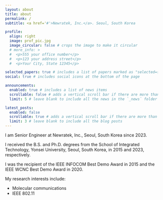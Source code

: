 ```yaml
---
layout: about
title: about
permalink: /
subtitle: <a href='#'>Newratek, Inc.</a>. Seoul, South Korea

profile:
  align: right
  image: prof_pic.jpg
  image_circular: false # crops the image to make it circular
  # more_info: >
  #  <p>555 your office number</p>
  #  <p>123 your address street</p>
  #  <p>Your City, State 12345</p>

selected_papers: true # includes a list of papers marked as "selected={true}"
social: true # includes social icons at the bottom of the page

announcements:
  enabled: true # includes a list of news items
  scrollable: false # adds a vertical scroll bar if there are more than 3 news items
  limit: 5 # leave blank to include all the news in the `_news` folder

latest_posts:
  enabled: false
  scrollable: true # adds a vertical scroll bar if there are more than 3 new posts items
  limit: 3 # leave blank to include all the blog posts
---
```


I am Senior Engineer at Newratek, Inc., Seoul, South Korea since 2023.

I received the B.S. and Ph.D. degrees from the School of Integrated Technology, Yonsei University, Seoul, South Korea, in 2015 and 2023, respectively.

I was the recipient of the IEEE INFOCOM Best Demo Award in 2015 and the IEEE WCNC Best Demo Award in 2020.

My research interests include:

- Molecular communications
- IEEE 802.11

